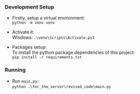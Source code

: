 ### Development Setup
- Firstly, setup a virtual environment:  
`python -m venv venv`  

- Activate it:  
 Windows: `.\venv\Scripts\Activate.ps1`
- Packages setup:  
To install the python package dependencies of this project:  
`pip install -r requirements.txt`


### Running
- Run `main.py`:  
`python .\for_the_server\revised_code\main.py`
